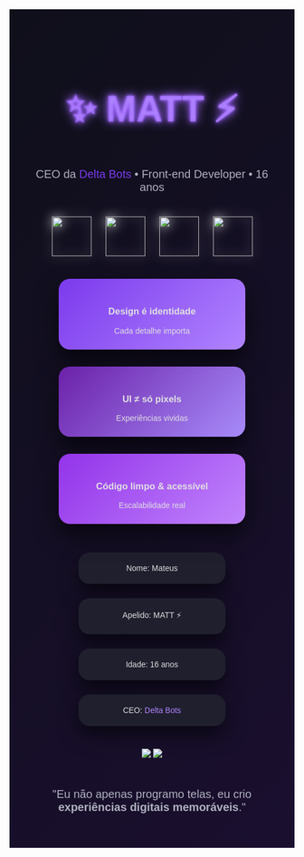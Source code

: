 <!-- Fundo escuro animado com partículas -->
<div style="background: linear-gradient(135deg, #0f0f1a, #1a0f2f); color:#e0e0e0; padding:40px; font-family: 'Poppins', sans-serif;">

  <!-- Banner Superior com animação de texto -->
  <div style="text-align:center; margin-bottom:40px;">
    <h1 style="font-size:64px; background: linear-gradient(90deg,#7c3aed,#b084ff); -webkit-background-clip: text; color: transparent; animation: glow 2s ease-in-out infinite alternate;">
      ✨ MATT ⚡
    </h1>
    <p style="font-size:20px; color:#b0b0c0;">
      CEO da <a href="https://delta-bots-pit.webnode.page" style="color:#7c3aed; text-decoration:none;">Delta Bots</a> • Front-end Developer • 16 anos
    </p>
  </div>

  <!-- Stack & Skills -->
  <div style="display:flex; justify-content:center; gap:25px; flex-wrap:wrap; margin-bottom:40px;">
    <img src="https://skillicons.dev/icons?i=html" width="70" style="filter: drop-shadow(0 0 10px #e0e0e0);">
    <img src="https://skillicons.dev/icons?i=css" width="70" style="filter: drop-shadow(0 0 10px #e0e0e0);">
    <img src="https://skillicons.dev/icons?i=js" width="70" style="filter: drop-shadow(0 0 10px #e0e0e0);">
    <img src="https://skillicons.dev/icons?i=react" width="70" style="filter: drop-shadow(0 0 10px #e0e0e0);">
  </div>

  <!-- Filosofia de Design com cards 3D -->
  <div style="display:flex; justify-content:center; flex-wrap:wrap; gap:30px; margin-bottom:50px;">
    <div style="background: linear-gradient(135deg,#7c3aed,#b084ff); border-radius:20px; padding:25px; width:280px; text-align:center; box-shadow:0 20px 40px rgba(0,0,0,0.6); transform-style: preserve-3d; transition: transform 0.5s; cursor:pointer;" onmouseover="this.style.transform='rotateY(10deg) rotateX(5deg)';" onmouseout="this.style.transform='rotateY(0deg) rotateX(0deg)';">
      <h3>Design é identidade</h3>
      Cada detalhe importa
    </div>
    <div style="background: linear-gradient(135deg,#6b21a8,#a78bfa); border-radius:20px; padding:25px; width:280px; text-align:center; box-shadow:0 20px 40px rgba(0,0,0,0.6); transform-style: preserve-3d; transition: transform 0.5s; cursor:pointer;" onmouseover="this.style.transform='rotateY(10deg) rotateX(5deg)';" onmouseout="this.style.transform='rotateY(0deg) rotateX(0deg)';">
      <h3>UI ≠ só pixels</h3>
      Experiências vividas
    </div>
    <div style="background: linear-gradient(135deg,#9333ea,#c084fc); border-radius:20px; padding:25px; width:280px; text-align:center; box-shadow:0 20px 40px rgba(0,0,0,0.6); transform-style: preserve-3d; transition: transform 0.5s; cursor:pointer;" onmouseover="this.style.transform='rotateY(10deg) rotateX(5deg)';" onmouseout="this.style.transform='rotateY(0deg) rotateX(0deg)';">
      <h3>Código limpo & acessível</h3>
      Escalabilidade real
    </div>
  </div>

  <!-- Sobre mim -->
  <div style="display:flex; justify-content:center; flex-wrap:wrap; gap:25px; margin-bottom:40px;">
    <div style="background:#1f1f2e; padding:20px; width:220px; border-radius:20px; box-shadow:0 15px 35px rgba(0,0,0,0.6); text-align:center;">Nome: Mateus</div>
    <div style="background:#1f1f2e; padding:20px; width:220px; border-radius:20px; box-shadow:0 15px 35px rgba(0,0,0,0.6); text-align:center;">Apelido: MATT ⚡</div>
    <div style="background:#1f1f2e; padding:20px; width:220px; border-radius:20px; box-shadow:0 15px 35px rgba(0,0,0,0.6); text-align:center;">Idade: 16 anos</div>
    <div style="background:#1f1f2e; padding:20px; width:220px; border-radius:20px; box-shadow:0 15px 35px rgba(0,0,0,0.6); text-align:center;">CEO: <a href="https://delta-bots-pit.webnode.page" style="color:#b084ff; text-decoration:none;">Delta Bots</a></div>
  </div>

  <!-- Contato -->
  <div style="text-align:center; margin-top:40px;">
    <a href="mailto:mh24092008@gmail.com"><img src="https://img.shields.io/badge/Email-c084fc?style=for-the-badge&logo=gmail&logoColor=white"></a>
    <a href="https://github.com/mateusdeltabots/"><img src="https://img.shields.io/badge/GitHub-7c3aed?style=for-the-badge&logo=github&logoColor=white"></a>
  </div>

  <!-- Frase final -->
  <p style="text-align:center; font-size:20px; margin-top:50px; color:#b0b0c0;">"Eu não apenas programo telas, eu crio <b>experiências digitais memoráveis</b>."</p>

</div>

<style>
@keyframes glow {
  0% { text-shadow: 0 0 5px #b084ff, 0 0 10px #7c3aed, 0 0 20px #b084ff; }
  100% { text-shadow: 0 0 15px #b084ff, 0 0 30px #7c3aed, 0 0 40px #b084ff; }
}
</style>
